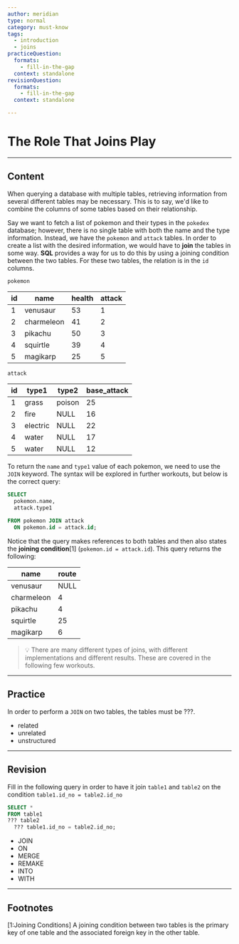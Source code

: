 ```yaml
---
author: meridian
type: normal
category: must-know
tags:
  - introduction
  - joins
practiceQuestion:
  formats:
    - fill-in-the-gap
  context: standalone
revisionQuestion:
  formats:
    - fill-in-the-gap
  context: standalone

---
```


# The Role That Joins Play

---

## Content

When querying a database with multiple tables, retrieving information from several different tables may be necessary.
This is to say, we'd like to combine the columns of some tables based on their relationship.

Say we want to fetch a list of pokemon and their types in the `pokedex` database; however, there is no single table with both the name and the type information. Instead, we have the `pokemon` and `attack` tables. In order to create a list with the desired information, we would have to **join** the tables in some way. **SQL** provides a way for us to do this by using a joining condition between the two tables. For these two tables, the relation is in the `id` columns.

`pokemon`

| id | name       | health | attack |
|----|------------|--------|--------|
| 1  | venusaur   | 53     | 1      |
| 2  | charmeleon | 41     | 2      |
| 3  | pikachu    | 50     | 3      |
| 4  | squirtle   | 39     | 4      |
| 5  | magikarp   | 25     | 5      |

`attack`

| id | type1    | type2  | base_attack |
|----|----------|--------|-------------|
| 1  | grass    | poison | 25          |
| 2  | fire     | NULL   | 16          |
| 3  | electric | NULL   | 22          |
| 4  | water    | NULL   | 17          |
| 5  | water    | NULL   | 12          |

To return the `name` and `type1` value of each pokemon, we need to use the `JOIN` keyword. The syntax will be explored in further workouts, but below is the correct query:

```sql
SELECT 
  pokemon.name,
  attack.type1
    
FROM pokemon JOIN attack
  ON pokemon.id = attack.id;
```
Notice that the query makes references to both tables and then also states the **joining condition**[1] (`pokemon.id = attack.id`). 
This query returns the following:

| name       | route |
| ---------- | ----- |
| venusaur   | NULL  |
| charmeleon | 4     |
| pikachu    | 4     |
| squirtle   | 25    |
| magikarp   | 6     |

> 💡 There are many different types of joins, with different implementations and different results. These are covered in the following few workouts.

---

## Practice

In order to perform a `JOIN` on two tables, the tables must be ???.

- related
- unrelated
- unstructured

---

## Revision

Fill in the following query in order to have it join `table1` and `table2` on the condition `table1.id_no = table2.id_no`

```sql
SELECT *
FROM table1 
??? table2
  ??? table1.id_no = table2.id_no;
```

- JOIN
- ON
- MERGE
- REMAKE
- INTO
- WITH

---

## Footnotes
[1:Joining Conditions]
A joining condition between two tables is the primary key of one table and the associated foreign key in the other table.
